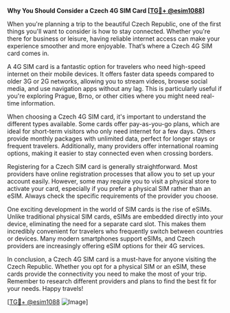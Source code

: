 **Why You Should Consider a Czech 4G SIM Card [[TG💪+ @esim1088](https://t.me/s/esim1088)]**

When you're planning a trip to the beautiful Czech Republic, one of the first things you'll want to consider is how to stay connected. Whether you're there for business or leisure, having reliable internet access can make your experience smoother and more enjoyable. That’s where a Czech 4G SIM card comes in.

A 4G SIM card is a fantastic option for travelers who need high-speed internet on their mobile devices. It offers faster data speeds compared to older 3G or 2G networks, allowing you to stream videos, browse social media, and use navigation apps without any lag. This is particularly useful if you're exploring Prague, Brno, or other cities where you might need real-time information.

When choosing a Czech 4G SIM card, it's important to understand the different types available. Some cards offer pay-as-you-go plans, which are ideal for short-term visitors who only need internet for a few days. Others provide monthly packages with unlimited data, perfect for longer stays or frequent travelers. Additionally, many providers offer international roaming options, making it easier to stay connected even when crossing borders.

Registering for a Czech SIM card is generally straightforward. Most providers have online registration processes that allow you to set up your account easily. However, some may require you to visit a physical store to activate your card, especially if you prefer a physical SIM rather than an eSIM. Always check the specific requirements of the provider you choose.

One exciting development in the world of SIM cards is the rise of eSIMs. Unlike traditional physical SIM cards, eSIMs are embedded directly into your device, eliminating the need for a separate card slot. This makes them incredibly convenient for travelers who frequently switch between countries or devices. Many modern smartphones support eSIMs, and Czech providers are increasingly offering eSIM options for their 4G services.

In conclusion, a Czech 4G SIM card is a must-have for anyone visiting the Czech Republic. Whether you opt for a physical SIM or an eSIM, these cards provide the connectivity you need to make the most of your trip. Remember to research different providers and plans to find the best fit for your needs. Happy travels!

[[TG💪+ @esim1088](https://t.me/s/esim1088) ![Image](https://i.postimg.cc/Y0z9fWf4/image.png)]